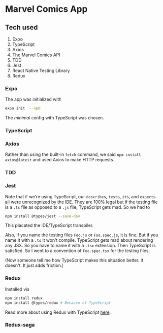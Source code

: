 # Marvel Comics App

## Tech used
1. Expo
2. TypeScript
3. Axios
4. The Marvel Comics API
4. TDD
5. Jest
6. React Native Testing Library
8. Redux

### Expo
The app was initialized with 
```bash
expo init  --npm
```
The *minimal* config with TypeScript was chosen.

### TypeScript

### Axios
Rather than using the built-in `fetch` command, we said `npm install axios@latest` and used Axios to make HTTP requests.

### TDD

### Jest
Note that if we're using TypeScript, our `describe`s, `test`s, `it`s, and `expect`s all were unrecognized by the IDE. They are 100% legal but if the testing file is a `.ts` file as opposed to a `.js` file, TypeScript gets mad. So we had to 
```bash
npm install @types/jest --save-dev
```
This placated the IDE/TypeScript transpiler. 

Also, if you name the testing files `Foo.js` or `Foo.spec.js`, it is fine. But if you name it with a `.ts` it won't compile. TypeScript gets mad about rendering any JSX. So you have to name it with a `.tsx` extension. Then TypeScript is satisfied. So I went to a convention of `Foo.spec.tsx` for the testing files.

(Now someone tell me how TypeScript makes this situation better. It doesn't. It just adds friction.)

### Redux
Installed via
```bash
npm install redux
npm install @types/redux # Because of TypeScript
```

Read more about using Redux with TypeScript [here](https://redux.js.org/recipes/usage-with-typescript/).


### Redux-saga